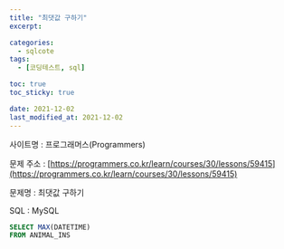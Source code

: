 ```yaml
---
title: "최댓값 구하기"
excerpt:

categories:
  - sqlcote
tags:
  - [코딩테스트, sql]

toc: true
toc_sticky: true

date: 2021-12-02
last_modified_at: 2021-12-02
---
```


사이트명 : 프로그래머스(Programmers)

문제 주소 : [https://programmers.co.kr/learn/courses/30/lessons/59415](https://programmers.co.kr/learn/courses/30/lessons/59415)

문제명 : 최댓값 구하기

SQL : MySQL

```sql
SELECT MAX(DATETIME)
FROM ANIMAL_INS
```
